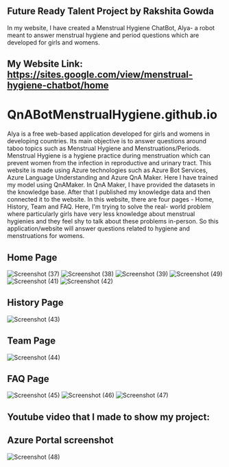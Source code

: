 ## Future Ready Talent Project by Rakshita Gowda
In my website, I have created a Menstrual Hygiene ChatBot, Alya- a robot meant to answer menstrual hygiene and period questions which are developed for girls and womens.

## My Website Link: https://sites.google.com/view/menstrual-hygiene-chatbot/home

# QnABotMenstrualHygiene.github.io
Alya is a free web-based application developed for girls and womens in developing countries. Its main objective is to answer questions around taboo topics such as Menstrual Hygiene and Menstruations/Periods. Menstrual Hygiene is a hygiene practice during menstruation which can prevent women from the infection in reproductive and urinary tract. This website is made using Azure technologies such as Azure Bot Services, Azure Language Understanding and Azure QnA Maker. Here I have trained my model using QnAMaker. In QnA Maker, I have provided the datasets in the knowledge base. After that I published my knowledge data and then connected it to the website. In this website, there are four pages - Home, History, Team and FAQ. Here, I'm trying to solve the real- world problem where particularly girls have very less knowledge about menstrual hygienies and they feel shy to talk about these problems in-person. So this application/website will answer questions related to hygiene and menstruations for womens.

## Home Page
![Screenshot (37)](https://user-images.githubusercontent.com/101338848/177294995-bde0fe27-334e-491b-895c-55fa93416128.png)
![Screenshot (38)](https://user-images.githubusercontent.com/101338848/177295099-34ef224f-3370-4309-8fc9-c7b69fe0868f.png)
![Screenshot (39)](https://user-images.githubusercontent.com/101338848/177295226-ca58161b-3cd3-43f9-b22b-2ee5cd2c3a22.png)
![Screenshot (49)](https://user-images.githubusercontent.com/101338848/177296095-a66bb44b-e98b-4980-9ea5-deb9146a96ad.png)
![Screenshot (41)](https://user-images.githubusercontent.com/101338848/177296186-08f0c747-8659-4c0f-9125-9cf9d4fa7f95.png)
![Screenshot (42)](https://user-images.githubusercontent.com/101338848/177296312-8f65b639-e84b-456d-8c51-674a9a89c8ee.png)

## History Page
![Screenshot (43)](https://user-images.githubusercontent.com/101338848/177296429-71c855df-9efa-4e2a-a5d5-d1232c6d1342.png)

## Team Page
![Screenshot (44)](https://user-images.githubusercontent.com/101338848/177296535-f0dcd0ee-d024-489d-b692-376769f73d6b.png)

## FAQ Page
![Screenshot (45)](https://user-images.githubusercontent.com/101338848/177296660-ce05f090-ac8b-4488-a3df-8a6dba54f11a.png)
![Screenshot (46)](https://user-images.githubusercontent.com/101338848/177296681-aa478566-14be-4605-af1e-5ee64538339f.png)
![Screenshot (47)](https://user-images.githubusercontent.com/101338848/177296710-28c318ec-060a-4bb3-bdcf-24c55cea5f08.png)

## Youtube video that I made to show my project:


## Azure Portal screenshot
![Screenshot (48)](https://user-images.githubusercontent.com/101338848/177296849-c54a8075-6913-4b82-af31-a05bd877c9ed.png)
